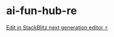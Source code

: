 # ai-fun-hub-re

[Edit in StackBlitz next generation editor ⚡️](https://stackblitz.com/~/github.com/Thunder-png/ai-fun-hub-re)